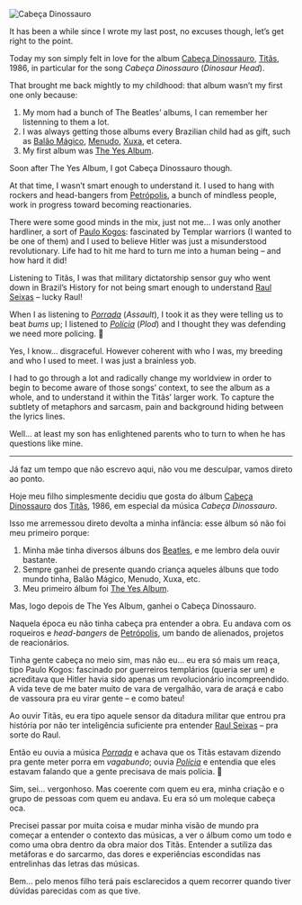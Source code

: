 ![Cabeça Dinossauro](//cacilhas.info/img/cabeca-dinossauro.jpg)

It has been a while since I wrote my last post, no excuses though, let’s get right to the point.

Today my son simply felt in love for the album [Cabeça Dinossauro](https://youtu.be/Jtnl9jA3EA0?list=PLC79F648ED03DA431), [Titãs](https://www.instagram.com/titasoficial/), 1986, in particular for the song _Cabeça Dinossauro_ (_Dinosaur Head_).

That brought me back mightly to my childhood: that album wasn’t my first one only because:

1.  My mom had a bunch of The Beatles’ albums, I can remember her listenning to them a lot.
2.  I was always getting those albums every Brazilian child had as gift, such as [Balão Mágico](https://en.wikipedia.org/wiki/Balão_Mágico), [Menudo](https://en.wikipedia.org/wiki/Menudo_(group)), [Xuxa](https://en.wikipedia.org/wiki/Xuxa), et cetera.
3.  My first album was [The Yes Album](https://www.amazon.com/Yes-Album-YES/dp/B00007KWHN).

Soon after The Yes Album, I got Cabeça Dinossauro though.

At that time, I wasn’t smart enough to understand it. I used to hang with rockers and head-bangers from [Petrópolis](http://www.petropolis.rj.gov.br/), a bunch of mindless people, work in progress toward becoming reactionaries.

There were some good minds in the mix, just not me… I was only another hardliner, a sort of [Paulo Kogos](https://en.wikipedia.org/wiki/Paulo_Kogos): fascinated by Templar warriors (I wanted to be one of them) and I used to believe Hitler was just a misunderstood revolutionary. Life had to hit me hard to turn me into a human being – and how hard it did!

Listening to Titãs, I was that military dictatorship sensor guy who went down in Brazil’s History for not being smart enough to understand [Raul Seixas](https://music.youtube.com/channel/UCF_ZemMVw8G6Kko3IeNtDCw) – lucky Raul!

When I as listening to [_Porrada_](https://youtu.be/35dCbu5lzFs) (_Assault_), I took it as they were telling us to beat _bums_ up; I listened to [_Polícia_](https://youtu.be/YjSsfbaQvAs) (_Plod_) and I thought they was defending we need more policing. 🤦

Yes, I know… disgraceful. However coherent with who I was, my breeding and who I used to meet. I was just a brainless yob.

I had to go through a lot and radically change my worldview іn order to begin to become aware of those songs’ context, to see the album as a whole, and to understand it within the Titãs’ larger work. To capture the subtlety of metaphors and sarcasm, pain and background hiding between the lyrics lines.

Well… at least my son has enlightened parents who to turn to when he has questions like mine.

* * *

Já faz um tempo que não escrevo aqui, não vou me desculpar, vamos direto ao ponto.

Hoje meu filho simplesmente decidiu que gosta do álbum [Cabeça Dinossauro](https://youtu.be/Jtnl9jA3EA0?list=PLC79F648ED03DA431) dos [Titãs](https://www.instagram.com/titasoficial/), 1986, em especial da música _Cabeça Dinossauro_.

Isso me arremessou direto devolta a minha infância: esse álbum só não foi meu primeiro porque:

1.  Minha mãe tinha diversos álbuns dos [Beatles](https://www.thebeatles.com/), e me lembro dela ouvir bastante.
2.  Sempre ganhei de presente quando criança aqueles álbuns que todo mundo tinha, Balão Mágico, Menudo, Xuxa, etc.
3.  Meu primeiro álbum foi [The Yes Album](https://www.amazon.com/Yes-Album-YES/dp/B00007KWHN).

Mas, logo depois de The Yes Album, ganhei o Cabeça Dinossauro.

Naquela época eu não tinha cabeça pra entender a obra. Eu andava com os roqueiros e _head-bangers_ de [Petrópolis](http://www.petropolis.rj.gov.br/), um bando de alienados, projetos de reacionários.

Tinha gente cabeça no meio sim, mas não eu… eu era só mais um reaça, tipo Paulo Kogos: fascinado por guerreiros templários (queria ser um) e acreditava que Hitler havia sido apenas um revolucionário incompreendido. A vida teve de me bater muito de vara de vergalhão, vara de araçá e cabo de vassoura pra eu virar gente – e como bateu!

Ao ouvir Titãs, eu era tipo aquele sensor da ditadura militar que entrou pra história por não ter inteligência suficiente pra entender [Raul Seixas](https://music.youtube.com/channel/UCF_ZemMVw8G6Kko3IeNtDCw) – pra sorte do Raul.

Então eu ouvia a música [_Porrada_](https://youtu.be/35dCbu5lzFs) e achava que os Titãs estavam dizendo pra gente meter porra em _vagabundo_; ouvia [_Polícia_](https://youtu.be/YjSsfbaQvAs) e entendia que eles estavam falando que a gente precisava de mais polícia. 🤦

Sim, sei… vergonhoso. Mas coerente com quem eu era, minha criação e o grupo de pessoas com quem eu andava. Eu era só um moleque cabeça oca.

Precisei passar por muita coisa e mudar minha visão de mundo pra começar a entender o contexto das músicas, a ver o álbum como um todo e como uma obra dentro da obra maior dos Titãs. Entender a sutiliza das metáforas e do sarcarmo, das dores e experiências escondidas nas entrelinhas das letras das músicas.

Bem… pelo menos filho terá pais esclarecidos a quem recorrer quando tiver dúvidas parecidas com as que tive.
